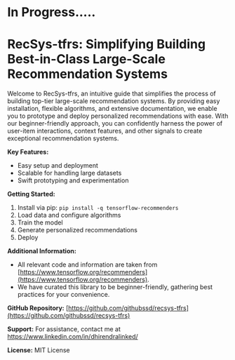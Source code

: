# In Progress.....
# RecSys-tfrs: Simplifying Building Best-in-Class Large-Scale Recommendation Systems

Welcome to RecSys-tfrs, an intuitive guide that simplifies the process of building top-tier large-scale recommendation systems. By providing easy installation, flexible algorithms, and extensive documentation, we enable you to prototype and deploy personalized recommendations with ease. With our beginner-friendly approach, you can confidently harness the power of user-item interactions, context features, and other signals to create exceptional recommendation systems.

**Key Features:**
- Easy setup and deployment
- Scalable for handling large datasets
- Swift prototyping and experimentation

**Getting Started:**
1. Install via pip: `pip install -q tensorflow-recommenders`
2. Load data and configure algorithms
3. Train the model
4. Generate personalized recommendations
5. Deploy

**Additional Information:**
- All relevant code and information are taken from [https://www.tensorflow.org/recommenders](https://www.tensorflow.org/recommenders).
- We have curated this library to be beginner-friendly, gathering best practices for your convenience.

**GitHub Repository:** [https://github.com/githubssd/recsys-tfrs](https://github.com/githubssd/recsys-tfrs)

**Support:** For assistance, contact me at https://www.linkedin.com/in/dhirendralinked/

**License:** MIT License
